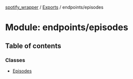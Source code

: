 [spotify_wrapper](../README.md) / [Exports](../modules.md) / endpoints/episodes

# Module: endpoints/episodes

## Table of contents

### Classes

- [Episodes](../classes/endpoints_episodes.Episodes.md)
